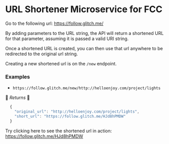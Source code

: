 # URL Shortener Microservice for FCC

Go to the following url: https://follow.glitch.me/

By adding parameters to the URL string, the API will return a shortened URL for that parameter, assuming it is passed a valid URI string.

Once a shortened URL is created, you can then use that url anywhere to be redirected to the original url string.

Creating a new shortened url is on the `/new` endpoint.

### Examples

* `https://follow.glitch.me/new/http://helloenjoy.com/project/lights`

:dizzy: *Returns* :dizzy:

```javascript 
  {
    "original_url": "http://helloenjoy.com/project/lights",
    "short_url": "https://follow.glitch.me/HJd8hPMDW"
  }
```

Try clicking here to see the shortened url in action: https://follow.glitch.me/HJd8hPMDW